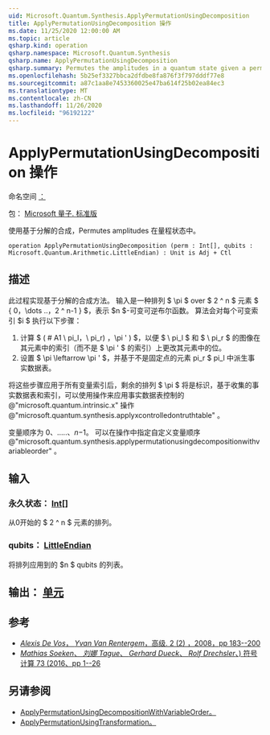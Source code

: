 ```yaml
---
uid: Microsoft.Quantum.Synthesis.ApplyPermutationUsingDecomposition
title: ApplyPermutationUsingDecomposition 操作
ms.date: 11/25/2020 12:00:00 AM
ms.topic: article
qsharp.kind: operation
qsharp.namespace: Microsoft.Quantum.Synthesis
qsharp.name: ApplyPermutationUsingDecomposition
qsharp.summary: Permutes the amplitudes in a quantum state given a permutation using decomposition-based synthesis.
ms.openlocfilehash: 5b25ef3327bbca2dfdbe8fa876f3f797dddf77e8
ms.sourcegitcommit: a87c1aa8e7453360025e47ba614f25b02ea84ec3
ms.translationtype: MT
ms.contentlocale: zh-CN
ms.lasthandoff: 11/26/2020
ms.locfileid: "96192122"
---
```

# <a name="applypermutationusingdecomposition-operation"></a>ApplyPermutationUsingDecomposition 操作

命名空间 [：](xref:Microsoft.Quantum.Synthesis)

包： [Microsoft 量子. 标准版](https://nuget.org/packages/Microsoft.Quantum.Standard)


使用基于分解的合成，Permutes amplitudes 在量程状态中。

```qsharp
operation ApplyPermutationUsingDecomposition (perm : Int[], qubits : Microsoft.Quantum.Arithmetic.LittleEndian) : Unit is Adj + Ctl
```


## <a name="description"></a>描述

此过程实现基于分解的合成方法。  输入是一种排列 $ \pi $ over $ 2 ^ n $ 元素 $ \{ 0，\dots ..，2 ^ n-1 \} $，表示 $n $-可变可逆布尔函数。
算法会对每个可变索引 $i $ 执行以下步骤：

1. 计算 $ ( # A1 \ pi_l，\ pi_r) ，\pi ' ) $，以便 $ \ pi_l $ 和 $ \ pi_r $ 的图像在其元素中的索引（而不是 $ \pi ' $ 的索引）上更改其元素中的位。
2. 设置 $ \pi \leftarrow \pi ' $，并基于不是固定点的元素 pi_r $ pi_l 中派生事实数据表。

将这些步骤应用于所有变量索引后，剩余的排列 $ \pi $ 将是标识，基于收集的事实数据表和索引，可以使用操作来应用事实数据表控制的 @"microsoft.quantum.intrinsic.x" 操作 @"microsoft.quantum.synthesis.applyxcontrolledontruthtable" 。

变量顺序为 $0、\dots ..、n-$1。  可以在操作中指定自定义变量顺序 @"microsoft.quantum.synthesis.applypermutationusingdecompositionwithvariableorder" 。

## <a name="input"></a>输入

### <a name="perm--int"></a>永久状态： [Int](xref:microsoft.quantum.lang-ref.int)[]

从0开始的 $ 2 ^ n $ 元素的排列。


### <a name="qubits--littleendian"></a>qubits： [LittleEndian](xref:Microsoft.Quantum.Arithmetic.LittleEndian)

将排列应用到的 $n $ qubits 的列表。



## <a name="output--unit"></a>输出： [单元](xref:microsoft.quantum.lang-ref.unit)



## <a name="references"></a>参考

- [*Alexis De Vos*， *Yvan Van Rentergem*，高级. 2 (2) ，2008，pp 183--200](http://www.aimsciences.org/article/doi/10.3934/amc.2008.2.183)
- [*Mathias Soeken*、 *刘娜 Tague*、 *Gerhard Dueck*、 *Rolf Drechsler*、) 符号计算 73 (2016、pp 1--26](https://www.sciencedirect.com/science/article/pii/S0747717115000188?via%3Dihub)

## <a name="see-also"></a>另请参阅

- [ApplyPermutationUsingDecompositionWithVariableOrder。](xref:Microsoft.Quantum.Synthesis.ApplyPermutationUsingDecompositionWithVariableOrder)
- [ApplyPermutationUsingTransformation。](xref:Microsoft.Quantum.Synthesis.ApplyPermutationUsingTransformation)